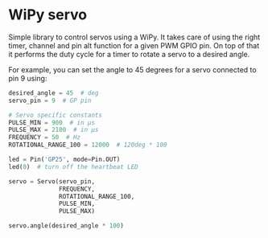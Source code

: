 # WiPy servo

Simple library to control servos using a WiPy.
It takes care of using the right timer, channel and pin alt function for a given PWM GPIO pin.
On top of that it performs the duty cycle for a timer to rotate a servo to a desired angle.

For example, you can set the angle to 45 degrees for a servo connected to pin 9 using:

```python
desired_angle = 45  # deg
servo_pin = 9  # GP pin

# Servo specific constants
PULSE_MIN = 900  # in µs
PULSE_MAX = 2100  # in µs
FREQUENCY = 50  # Hz
ROTATIONAL_RANGE_100 = 12000  # 120deg * 100

led = Pin('GP25', mode=Pin.OUT)
led(0)  # turn off the heartbeat LED

servo = Servo(servo_pin,
              FREQUENCY,
              ROTATIONAL_RANGE_100,
              PULSE_MIN,
              PULSE_MAX)

servo.angle(desired_angle * 100)
```